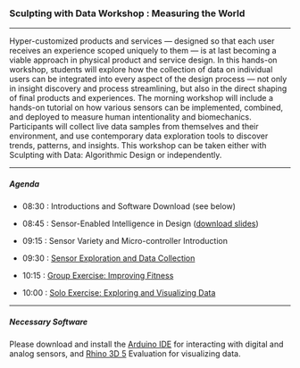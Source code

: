 ### Sculpting with Data Workshop : Measuring the World

-----

Hyper-customized products and services — designed so that each user receives an experience scoped uniquely to them — is at last becoming a viable approach in physical product and service design. In this hands-on workshop, students will explore how the collection of data on individual users can be integrated into every aspect of the design process — not only in insight discovery and process streamlining, but also in the direct shaping of final products and experiences. The morning workshop will include a hands-on tutorial on how various sensors can be implemented, combined, and deployed to measure human intentionality and biomechanics. Participants will collect live data samples from themselves and their environment, and use contemporary data exploration tools to discover trends, patterns, and insights. This workshop can be taken either with Sculpting with Data: Algorithmic Design or independently.

-----

##### Agenda

- 08:30 : Introductions and Software Download (see below)

- 08:45	: Sensor-Enabled Intelligence in Design ([download slides](morning.pdf))
			
- 09:15	: Sensor Variety and Micro-controller Introduction

- 09:30	: [Sensor Exploration and Data Collection](morning-exploration.md)

- 10:15	: [Group Exercise: Improving Fitness](morning-exercise.md)

- 10:00	: [Solo Exercise: Exploring and Visualizing Data](morning-visualization)

-----

##### Necessary Software

Please download and install the [Arduino IDE](https://www.arduino.cc/en/Main/Software) for interacting with digital and analog sensors, and [Rhino 3D 5](https://www.rhino3d.com/download/rhino-for-mac/5/evaluation) Evaluation for visualizing data.
